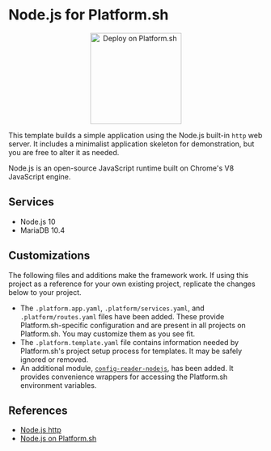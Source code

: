 # Node.js for Platform.sh

<p align="center">
<a href="https://console.platform.sh/projects/create-project?template=https://raw.githubusercontent.com/platformsh/template-builder/master/templates/nodejs/.platform.template.yaml&utm_content=nodejs&utm_source=github&utm_medium=button&utm_campaign=deploy_on_platform">
    <img src="https://platform.sh/images/deploy/lg-blue.svg" alt="Deploy on Platform.sh" width="180px" />
</a>
</p>

This template builds a simple application using the Node.js built-in `http` web server. It includes a minimalist application skeleton for demonstration, but you are free to alter it as needed.

Node.js is an open-source JavaScript runtime built on Chrome's V8 JavaScript engine.

## Services

* Node.js 10
* MariaDB 10.4

## Customizations

The following files and additions make the framework work.  If using this project as a reference for your own existing project, replicate the changes below to your project.

* The `.platform.app.yaml`, `.platform/services.yaml`, and `.platform/routes.yaml` files have been added.  These provide Platform.sh-specific configuration and are present in all projects on Platform.sh.  You may customize them as you see fit.
* The `.platform.template.yaml` file contains information needed by Platform.sh's project setup process for templates.  It may be safely ignored or removed.
* An additional module, [`config-reader-nodejs`](https://github.com/platformsh/config-reader-nodejs), has been added.  It provides convenience wrappers for accessing the Platform.sh environment variables.

## References

* [Node.js http](https://nodejs.org/api/http.html#http_http)
* [Node.js on Platform.sh](https://docs.platform.sh/languages/nodejs.html)
